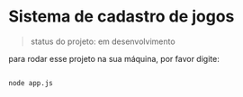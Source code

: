 <h1>Sistema de cadastro de jogos</h1>

> status do projeto: em desenvolvimento

para rodar esse projeto na sua máquina, por favor digite:

```

node app.js
```
